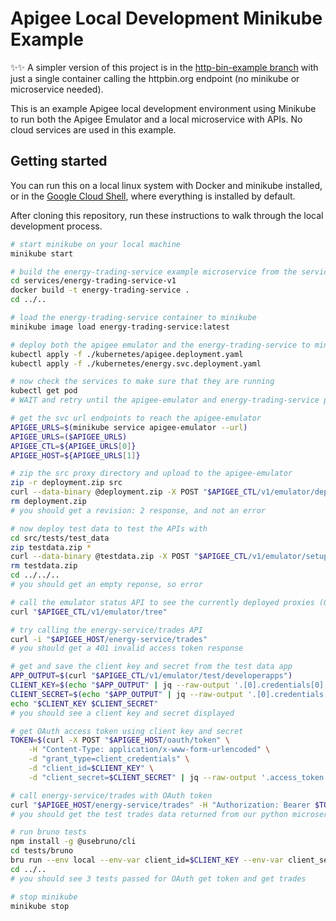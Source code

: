 # Apigee Local Development Minikube Example
✨✨ A simpler version of this project is in the [http-bin-example branch](https://github.com/tyayers/apigee-local-dev-example/tree/http-bin-example) with just a single container calling the httpbin.org endpoint (no minikube or microservice needed).

This is an example Apigee local development environment using Minikube to run both the Apigee Emulator and a local microservice with APIs. No cloud services are used in this example.

## Getting started
You can run this on a local linux system with Docker and minikube installed, or in the [Google Cloud Shell](https://shell.cloud.google.com), where everything is installed by default.

After cloning this repository, run these instructions to walk through the local development process.

```sh
# start minikube on your local machine
minikube start

# build the energy-trading-service example microservice from the services/energy-trading-service-v1 directory
cd services/energy-trading-service-v1
docker build -t energy-trading-service .
cd ../..

# load the energy-trading-service container to minikube
minikube image load energy-trading-service:latest

# deploy both the apigee emulator and the energy-trading-service to minikube
kubectl apply -f ./kubernetes/apigee.deployment.yaml
kubectl apply -f ./kubernetes/energy.svc.deployment.yaml

# now check the services to make sure that they are running
kubectl get pod
# WAIT and retry until the apigee-emulator and energy-trading-service pods are running

# get the svc url endpoints to reach the apigee-emulator
APIGEE_URLS=$(minikube service apigee-emulator --url)
APIGEE_URLS=($APIGEE_URLS)
APIGEE_CTL=${APIGEE_URLS[0]}
APIGEE_HOST=${APIGEE_URLS[1]}

# zip the src proxy directory and upload to the apigee-emulator
zip -r deployment.zip src
curl --data-binary @deployment.zip -X POST "$APIGEE_CTL/v1/emulator/deploy?environment=dev"
rm deployment.zip
# you should get a revision: 2 response, and not an error

# now deploy test data to test the APIs with
cd src/tests/test_data
zip testdata.zip *
curl --data-binary @testdata.zip -X POST "$APIGEE_CTL/v1/emulator/setup/tests"
rm testdata.zip
cd ../../..
# you should get an empty reponse, so error

# call the emulator status API to see the currently deployed proxies (OAuth and Trading)
curl "$APIGEE_CTL/v1/emulator/tree"

# try calling the energy-service/trades API
curl -i "$APIGEE_HOST/energy-service/trades"
# you should get a 401 invalid access token response

# get and save the client key and secret from the test data app
APP_OUTPUT=$(curl "$APIGEE_CTL/v1/emulator/test/developerapps")
CLIENT_KEY=$(echo "$APP_OUTPUT" | jq --raw-output '.[0].credentials[0].consumerKey')
CLIENT_SECRET=$(echo "$APP_OUTPUT" | jq --raw-output '.[0].credentials[0].consumerSecret')
echo "$CLIENT_KEY $CLIENT_SECRET"
# you should see a client key and secret displayed

# get OAuth access token using client key and secret
TOKEN=$(curl -X POST "$APIGEE_HOST/oauth/token" \
	-H "Content-Type: application/x-www-form-urlencoded" \
	-d "grant_type=client_credentials" \
	-d "client_id=$CLIENT_KEY" \
	-d "client_secret=$CLIENT_SECRET" | jq --raw-output '.access_token')

# call energy-service/trades with OAuth token
curl "$APIGEE_HOST/energy-service/trades" -H "Authorization: Bearer $TOKEN"
# you should get the test trades data returned from our python microservice

# run bruno tests
npm install -g @usebruno/cli
cd tests/bruno
bru run --env local --env-var client_id=$CLIENT_KEY --env-var client_secret=$CLIENT_SECRET --env-var baseUrl=$APIGEE_HOST
cd ../..
# you should see 3 tests passed for OAuth get token and get trades

# stop minikube
minikube stop
```